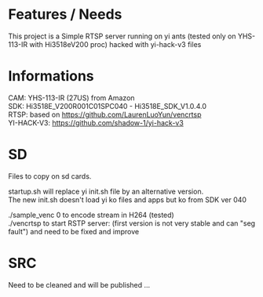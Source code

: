 # Features / Needs
This project is a Simple RTSP server running on yi ants (tested only on YHS-113-IR with Hi3518eV200 proc) hacked with yi-hack-v3 files

# Informations
CAM: YHS-113-IR (27US) from Amazon<br/>
SDK: Hi3518E_V200R001C01SPC040 - Hi3518E_SDK_V1.0.4.0<br/>
RTSP: based on https://github.com/LaurenLuoYun/vencrtsp<br/>
YI-HACK-V3: https://github.com/shadow-1/yi-hack-v3<br/>

# SD
Files to copy on sd cards.

startup.sh will replace yi init.sh file by an alternative version.<br/>
The new init.sh doesn't load yi ko files and apps but ko from SDK ver 040<br/>

./sample_venc 0 to encode stream in H264 (tested)<br/>
./vencrtsp to start RSTP server: (first version is not very stable and can "seg fault") and need to be fixed and improve


# SRC
Need to be cleaned and will be published ...


